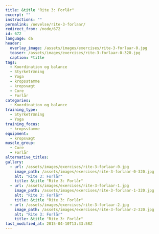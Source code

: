 ```yaml
---
title: &title "Rite 3: Forlår"
excerpt: ""
instructions: ""
permalink: /oevelse/rite-3-forlaar/
redirect_from: /node/672
id: 672
language: da
header:
  overlay_image: /assets/images/exercises/rite-3-forlaar-0.jpg
  teaser: /assets/images/exercises/rite-3-forlaar-0-320.jpg
  caption: *title
tags:
  - Koordination og balance
  - Styrketræning
  - Yoga
  - kropsstamme
  - kropsvægt
  - Core
  - Forlår
categories:
  - Koordination og balance
training_type: 
  - Styrketræning
  - Yoga
training_focus: 
  - kropsstamme
equipment:
  - kropsvægt
muscle_group:
  - Core
  - Forlår
alternative_titles:
gallery:
  - url: /assets/images/exercises/rite-3-forlaar-0.jpg
    image_path: /assets/images/exercises/rite-3-forlaar-0-320.jpg
    alt: "Rite 3: Forlår"
    title: &title "Rite 3: Forlår"
  - url: /assets/images/exercises/rite-3-forlaar-1.jpg
    image_path: /assets/images/exercises/rite-3-forlaar-1-320.jpg
    alt: "Rite 3: Forlår"
    title: &title "Rite 3: Forlår"
  - url: /assets/images/exercises/rite-3-forlaar-2.jpg
    image_path: /assets/images/exercises/rite-3-forlaar-2-320.jpg
    alt: "Rite 3: Forlår"
    title: &title "Rite 3: Forlår"
last_modified_at: 2015-04-10T13:33:58Z
---
```



